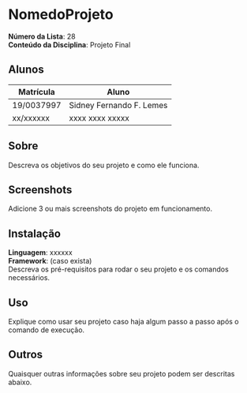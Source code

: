 # NomedoProjeto

**Número da Lista**: 28<br>
**Conteúdo da Disciplina**: Projeto Final<br>

## Alunos
|Matrícula | Aluno |
| -- | -- |
| 19/0037997  |  Sidney Fernando F. Lemes |
| xx/xxxxxx  |  xxxx xxxx xxxxx |

## Sobre 
Descreva os objetivos do seu projeto e como ele funciona. 

## Screenshots
Adicione 3 ou mais screenshots do projeto em funcionamento.

## Instalação 
**Linguagem**: xxxxxx<br>
**Framework**: (caso exista)<br>
Descreva os pré-requisitos para rodar o seu projeto e os comandos necessários.

## Uso 
Explique como usar seu projeto caso haja algum passo a passo após o comando de execução.

## Outros 
Quaisquer outras informações sobre seu projeto podem ser descritas abaixo.




